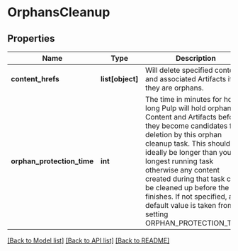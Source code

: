 # OrphansCleanup

## Properties
Name | Type | Description | Notes
------------ | ------------- | ------------- | -------------
**content_hrefs** | **list[object]** | Will delete specified content and associated Artifacts if they are orphans. | [optional] 
**orphan_protection_time** | **int** | The time in minutes for how long Pulp will hold orphan Content and Artifacts before they become candidates for deletion by this orphan cleanup task. This should ideally be longer than your longest running task otherwise any content created during that task could be cleaned up before the task finishes. If not specified, a default value is taken from the setting ORPHAN_PROTECTION_TIME. | [optional] 

[[Back to Model list]](../README.md#documentation-for-models) [[Back to API list]](../README.md#documentation-for-api-endpoints) [[Back to README]](../README.md)


